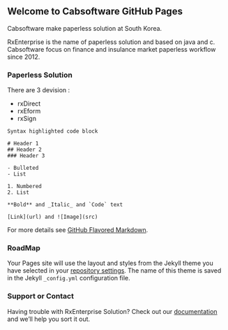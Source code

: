 ## Welcome to Cabsoftware GitHub Pages
Cabsoftware make paperless solution at South Korea.

RxEnterprise is the name of paperless solution and based on java and c.
Cabsoftware focus on finance and insulance market paperless workflow since 2012.

### Paperless Solution

There are 3 devision :
 - rxDirect
 - rxEform
 - rxSign

```
Syntax highlighted code block

# Header 1
## Header 2
### Header 3

- Bulleted
- List

1. Numbered
2. List

**Bold** and _Italic_ and `Code` text

[Link](url) and ![Image](src)
```

For more details see [GitHub Flavored Markdown](https://guides.github.com/features/mastering-markdown/).

### RoadMap

Your Pages site will use the layout and styles from the Jekyll theme you have selected in your [repository settings](https://github.com/cabsoft/docs/settings). The name of this theme is saved in the Jekyll `_config.yml` configuration file.

### Support or Contact

Having trouble with RxEnterprise Solution? Check out our [documentation](http://www.cabsoftware.com/reportexpress/docs/api/) and we’ll help you sort it out.
